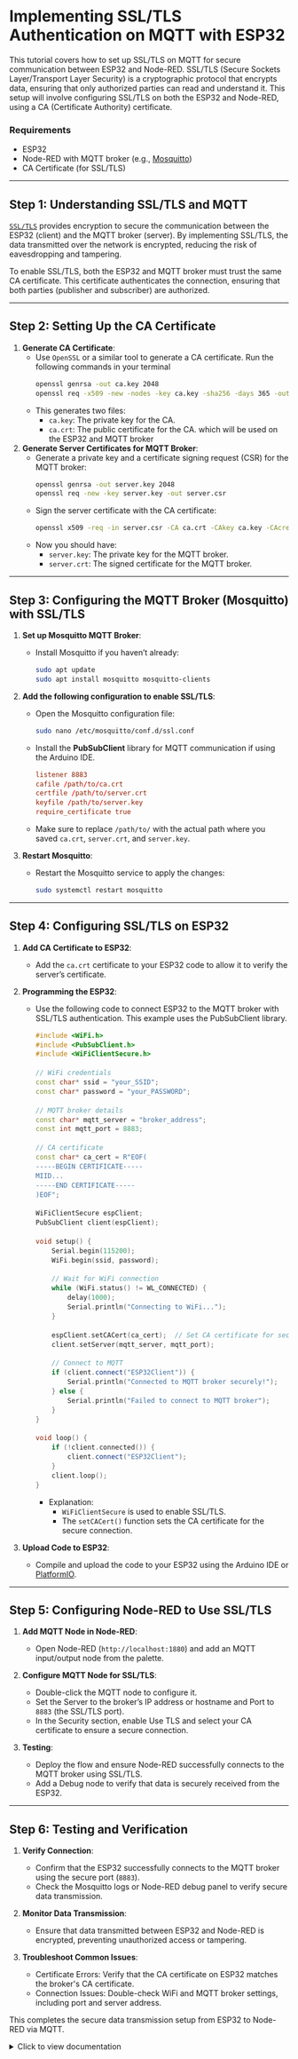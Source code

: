 # Implementing SSL/TLS Authentication on MQTT with ESP32

This tutorial covers how to set up SSL/TLS on MQTT for secure communication between ESP32 and Node-RED. SSL/TLS (Secure Sockets Layer/Transport Layer Security) is a cryptographic protocol that encrypts data, ensuring that only authorized parties can read and understand it. This setup will involve configuring SSL/TLS on both the ESP32 and Node-RED, using a CA (Certificate Authority) certificate.

### Requirements
- ESP32
- Node-RED with MQTT broker (e.g., [Mosquitto](https://github.com/eclipse-mosquitto/mosquitto))
- CA Certificate (for SSL/TLS)
---

## Step 1: Understanding SSL/TLS and MQTT

[`SSL/TLS`](https://www.digicert.com/what-is-ssl-tls-and-https) provides encryption to secure the communication between the ESP32 (client) and the MQTT broker (server). By implementing SSL/TLS, the data transmitted over the network is encrypted, reducing the risk of eavesdropping and tampering.

To enable SSL/TLS, both the ESP32 and MQTT broker must trust the same CA certificate. This certificate authenticates the connection, ensuring that both parties (publisher and subscriber) are authorized.

---

## Step 2: Setting Up the CA Certificate

1. **Generate CA Certificate**:
   - Use `OpenSSL` or a similar tool to generate a CA certificate. Run the following commands in your terminal
        ```bash
        openssl genrsa -out ca.key 2048
        openssl req -x509 -new -nodes -key ca.key -sha256 -days 365 -out ca.crt
        ```
   - This generates two files:
     - `ca.key`: The private key for the CA.
     - `ca.crt`: The public certificate for the CA. which will be used on the ESP32 and MQTT broker 
2. **Generate Server Certificates for MQTT Broker**:
   - Generate a private key and a certificate signing request (CSR) for the MQTT broker:
        ```bash
        openssl genrsa -out server.key 2048
        openssl req -new -key server.key -out server.csr
        ```
   - Sign the server certificate with the CA certificate:
        ```bash
        openssl x509 -req -in server.csr -CA ca.crt -CAkey ca.key -CAcreateserial -out server.crt -days 365 -sha256
        ```
   - Now you should have:
     - `server.key`: The private key for the MQTT broker.
     - `server.crt`: The signed certificate for the MQTT broker.
---

## Step 3: Configuring the MQTT Broker (Mosquitto) with SSL/TLS

1. **Set up Mosquitto MQTT Broker**:
   - Install Mosquitto if you haven’t already:
        ```bash
        sudo apt update
        sudo apt install mosquitto mosquitto-clients
        ```
2. **Add the following configuration to enable SSL/TLS**:
   - Open the Mosquitto configuration file:
        ```bash
        sudo nano /etc/mosquitto/conf.d/ssl.conf
        ```
   - Install the **PubSubClient** library for MQTT communication if using the Arduino IDE.

        ```conf
        listener 8883
        cafile /path/to/ca.crt
        certfile /path/to/server.crt
        keyfile /path/to/server.key
        require_certificate true
        ```

   - Make sure to replace `/path/to/` with the actual path where you saved `ca.crt`, `server.crt`, and `server.key`.

3. **Restart Mosquitto**:
   - Restart the Mosquitto service to apply the changes:
        ```bash
        sudo systemctl restart mosquitto
        ```
---

## Step 4: Configuring SSL/TLS on ESP32

1. **Add CA Certificate to ESP32**:
   - Add the `ca.crt` certificate to your ESP32 code to allow it to verify the server’s certificate.

2. **Programming the ESP32**:
   - Use the following code to connect ESP32 to the MQTT broker with SSL/TLS authentication. This example uses the PubSubClient library. 
        ```cpp
        #include <WiFi.h>
        #include <PubSubClient.h>
        #include <WiFiClientSecure.h>

        // WiFi credentials
        const char* ssid = "your_SSID";
        const char* password = "your_PASSWORD";

        // MQTT broker details
        const char* mqtt_server = "broker_address";
        const int mqtt_port = 8883;

        // CA certificate
        const char* ca_cert = R"EOF(
        -----BEGIN CERTIFICATE-----
        MIID...
        -----END CERTIFICATE-----
        )EOF";

        WiFiClientSecure espClient;
        PubSubClient client(espClient);

        void setup() {
            Serial.begin(115200);
            WiFi.begin(ssid, password);

            // Wait for WiFi connection
            while (WiFi.status() != WL_CONNECTED) {
                delay(1000);
                Serial.println("Connecting to WiFi...");
            }

            espClient.setCACert(ca_cert);  // Set CA certificate for secure connection
            client.setServer(mqtt_server, mqtt_port);

            // Connect to MQTT
            if (client.connect("ESP32Client")) {
                Serial.println("Connected to MQTT broker securely!");
            } else {
                Serial.println("Failed to connect to MQTT broker");
            }
        }

        void loop() {
            if (!client.connected()) {
                client.connect("ESP32Client");
            }
            client.loop();
        }
        ```
     - Explanation:
       - `WiFiClientSecure` is used to enable SSL/TLS.
       - The `setCACert()` function sets the CA certificate for the secure connection.
2. **Upload Code to ESP32**:
   - Compile and upload the code to your ESP32 using the Arduino IDE or [PlatformIO](https://platformio.org/).
---

## Step 5: Configuring Node-RED to Use SSL/TLS

1. **Add MQTT Node in Node-RED**:
   - Open Node-RED (`http://localhost:1880`) and add an MQTT input/output node from the palette.

2. **Configure MQTT Node for SSL/TLS**:
   - Double-click the MQTT node to configure it.
   - Set the Server to the broker’s IP address or hostname and Port to `8883` (the SSL/TLS port).
   - In the Security section, enable Use TLS and select your CA certificate to ensure a secure connection.

3. **Testing**:
   - Deploy the flow and ensure Node-RED successfully connects to the MQTT broker using SSL/TLS.
   - Add a Debug node to verify that data is securely received from the ESP32.
---

## Step 6: Testing and Verification

1. **Verify Connection**:

   - Confirm that the ESP32 successfully connects to the MQTT broker using the secure port (`8883`).
   - Check the Mosquitto logs or Node-RED debug panel to verify secure data transmission.

1. **Monitor Data Transmission**:

   - Ensure that data transmitted between ESP32 and Node-RED is encrypted, preventing unauthorized access or tampering.

1. **Troubleshoot Common Issues**:

   - Certificate Errors: Verify that the CA certificate on ESP32 matches the broker's CA certificate.
   - Connection Issues: Double-check WiFi and MQTT broker settings, including port and server address.

This completes the secure data transmission setup from ESP32 to Node-RED via MQTT.
<details>
  <summary>Click to view documentation</summary>
  
  ![task2-documentation](documentation/task2-documentation.jpeg)
</details>
